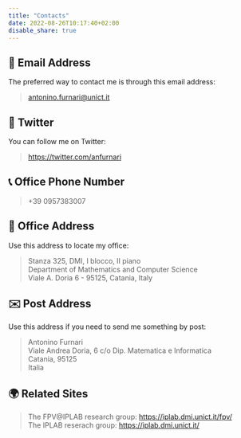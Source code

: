 ```yaml
---
title: "Contacts"
date: 2022-08-26T10:17:40+02:00
disable_share: true
---
```


## 📧 Email Address 
The preferred way to contact me is through this email address:

> <a href="mailto:antonino.furnari@unict.it">antonino.furnari@unict.it</a>

## 🦜 Twitter
You can follow me on Twitter:

> <a target="_blank" href="https://twitter.com/anfurnari">https://twitter.com/anfurnari</a>

## 📞 Office Phone Number
> +39 0957383007

## 🏢 Office Address
Use this address to locate my office:
> Stanza 325, DMI, I blocco, II piano <br>
> Department of Mathematics and Computer Science <br>
> Viale A. Doria 6 - 95125, Catania, Italy

## ✉️ Post Address
Use this address if you need to send me something by post:
> Antonino Furnari <br>
> Viale Andrea Doria, 6 c/o Dip. Matematica e Informatica <br>
> Catania, 95125 <br>
> Italia

## 🌍 Related Sites

> The FPV@IPLAB research group: https://iplab.dmi.unict.it/fpv/ <br>
> The IPLAB reserach group: https://iplab.dmi.unict.it/

